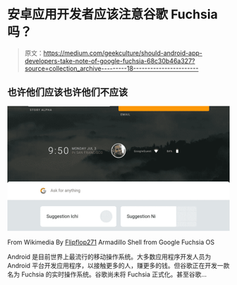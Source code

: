 # 安卓应用开发者应该注意谷歌 Fuchsia 吗？

> 原文：<https://medium.com/geekculture/should-android-app-developers-take-note-of-google-fuchsia-68c30b46a327?source=collection_archive---------18----------------------->

## 也许他们应该也许他们不应该

![](img/252dc2cc4787eab1323549b4a1dc149f.png)

From Wikimedia By [Flipflop271](https://commons.wikimedia.org/w/index.php?title=User:Flipflop271&action=edit&redlink=1) Armadillo Shell from Google Fuchsia OS

Android 是目前世界上最流行的移动操作系统。大多数应用程序开发人员为 Android 平台开发应用程序，以接触更多的人，赚更多的钱。但谷歌正在开发一款名为 Fuchsia 的实时操作系统。谷歌尚未将 Fuchsia 正式化。甚至谷歌…